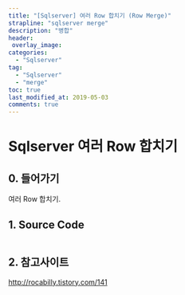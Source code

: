 ```yaml
---
title: "[Sqlserver] 여러 Row 합치기 (Row Merge)"
strapline: "sqlserver merge"
description: "병합"
header:
 overlay_image: 
categories:
  - "Sqlserver"
tag:
  - "Sqlserver"
  - "merge"
toc: true
last_modified_at: 2019-05-03
comments: true
---
```

# Sqlserver 여러 Row 합치기

## 0. 들어가기

  여러 Row 합치기.

## 1. Source Code

```
```

## 2. 참고사이트

  <http://rocabilly.tistory.com/141>
